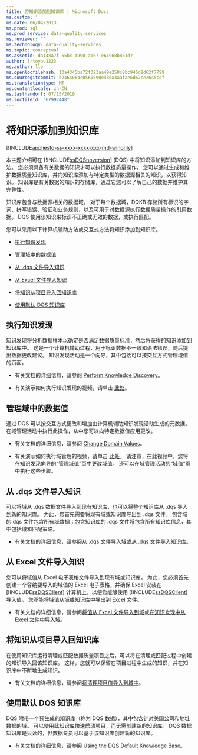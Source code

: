 ```yaml
---
title: 将知识添加到知识库 | Microsoft Docs
ms.custom: ''
ms.date: 06/04/2013
ms.prod: sql
ms.prod_service: data-quality-services
ms.reviewer: ''
ms.technology: data-quality-services
ms.topic: conceptual
ms.assetid: da148a7f-55bc-4990-a157-e61968b831d7
author: lrtoyou1223
ms.author: lle
ms.openlocfilehash: 13a4345ba72f323aa49e250c8bc946d2d62f7799
ms.sourcegitcommit: b2464064c0566590e486a3aafae6d67ce2645cef
ms.translationtype: MT
ms.contentlocale: zh-CN
ms.lasthandoff: 07/15/2019
ms.locfileid: "67992448"
---
```

# <a name="adding-knowledge-to-a-knowledge-base"></a>将知识添加到知识库

[!INCLUDE[appliesto-ss-xxxx-xxxx-xxx-md-winonly](../includes/appliesto-ss-xxxx-xxxx-xxx-md-winonly.md)]

  本主题介绍可在 [!INCLUDE[ssDQSnoversion](../includes/ssdqsnoversion-md.md)] (DQS) 中将知识添加到知识库的方法。 您必须具备有关数据的知识才可以执行数据质量操作。 您可以通过生成和维护数据质量知识库，并向知识库添加与特定类型的数据源相关的知识，以获得知识。 知识库是有关数据的知识的存储库，通过它您可以了解自己的数据并维护其完整性。  
  
 知识库包含与数据源相关的数据域。 对于每个数据域，DQKB 存储所有标识的字词、拼写错误、验证和业务规则，以及可用于对数据源执行数据质量操作的引用数据。 DQS 使用该知识来标识不正确或无效的数据，或执行匹配。  
  
 您可以采用以下计算机辅助方法或交互式方法将知识添加到知识库。  
  
-   [执行知识发现](#Discovery)  
  
-   [管理域中的数据值](#ManageDomain)  
  
-   [从 .dqs 文件导入知识](#DQSFile)  
  
-   [从 Excel 文件导入知识](#Excel)  
  
-   [将知识从项目导入回知识库](#Project)  
  
-   [使用默认 DQS 知识库](#Default)  
  
##  <a name="Discovery"></a> 执行知识发现  
 知识发现将分析数据样本以确定是否满足数据质量标准，然后将获得的知识添加到知识库中。 这是一个计算机辅助过程，用于标识数据不一致和语法错误，随后提出数据更改建议。 知识发现活动是一个向导，其中包括可以按交互方式管理域值的页面。  
  
-   有关文档的详细信息，请参阅 [Perform Knowledge Discovery](../data-quality-services/perform-knowledge-discovery.md)。  
  
-   有关演示如何执行知识发现的视频，请单击 [此处](https://msdn.microsoft.com/sqlserver/hh323825.aspx)。  
  
##  <a name="ManageDomain"></a> 管理域中的数据值  
 通过 DQS 可以按交互方式更改和增加由计算机辅助知识发现活动生成的元数据。 在域管理活动中执行此操作，从中您可以向特定数据值应用更改。  
  
-   有关文档的详细信息，请参阅 [Change Domain Values](../data-quality-services/change-domain-values.md)。  
  
-   有关演示如何执行域管理的视频，请单击 [此处](https://msdn.microsoft.com/sqlserver/hh323825.aspx)。 请注意，在此视频中，您将在知识发现向导的“管理域值”页中更改域值。 还可以在域管理活动的“域值”页中执行这些步骤。  
  
##  <a name="DQSFile"></a> 从 .dqs 文件导入知识  
 可以将域从 .dqs 数据文件导入到现有知识库，也可以将整个知识库从 .dqs 导入到新的知识库。 为此，您首先需要将现有域或知识库导出到 .dqs 文件。 包含域的 dqs 文件包含所有域数据；包含知识库的 .dqs 文件将包含所有知识库信息，其中包括域和匹配策略。  
  
-   有关文档的详细信息，请参阅[从 .dqs 文件导入域](../data-quality-services/import-a-domain-from-a-dqs-file.md)或[从 .dqs 文件导入知识库](../data-quality-services/import-a-knowledge-base-from-a-dqs-file.md)。  
  
##  <a name="Excel"></a> 从 Excel 文件导入知识  
 您可以将域值从 Excel 电子表格文件导入到现有域或知识库。 为此，您必须首先创建一个容纳要导入的域值的 Excel 电子表格，并确保 Excel 安装在 [!INCLUDE[ssDQSClient](../includes/ssdqsclient-md.md)] 计算机上，以便您能够使用 [!INCLUDE[ssDQSClient](../includes/ssdqsclient-md.md)]导入值。 您不能将域值从域或知识库中导出到 Excel 文件。  
  
-   有关文档的详细信息，请参阅[将值从 Excel 文件导入到域](../data-quality-services/import-values-from-an-excel-file-into-a-domain.md)或[在知识发现中从 Excel 文件中导入域](../data-quality-services/import-domains-from-an-excel-file-in-knowledge-discovery.md)。  
  
##  <a name="Project"></a> 将知识从项目导入回知识库  
 在使用知识库运行清理或匹配数据质量项目之后，可以将在清理或匹配过程中创建的知识导入回该知识库。 这样，您就可以保留在项目过程中生成的知识，并在知识库中不断地生成知识。  
  
-   有关文档的详细信息，请参阅[将清理项目值导入到域中](../data-quality-services/import-cleansing-project-values-into-a-domain.md)。  
  
##  <a name="Default"></a> 使用默认 DQS 知识库  
 DQS 附带一个预生成的知识库（称为 DQS 数据），其中包含针对美国公司和地址数据的域。 可以使用此知识库快速启动项目，而无需创建新的知识库。 DQS 数据知识库是只读的，但数据专员可以基于该知识库创建新的知识库。  
  
-   有关文档的详细信息，请参阅 [Using the DQS Default Knowledge Base](../data-quality-services/using-the-dqs-default-knowledge-base.md)。  
  
  

